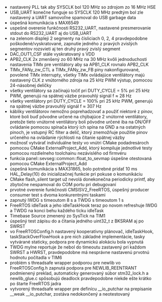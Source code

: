 - nastavený PLL tak aby SYSCLK bol 120 MHz so zdrojom zo 16 MHz HSE
- USB_UART konečne funguje so SYSCLK 120 MHz predtým bol zle nastavený a UART samovoľne spamoval do USB garbage data
- úspešná komunikácia s MAX6549
- uspešné overenie funkčnosti RS232_UART, nastavené presmerovanie stdout do RS232_UART aj do USB_UART
- na zelenom displeji 2 segmenty na čísliciach 0, 2, 4 pravdepodobne poškodené/vyskratované, zapnutie jedného z pravých zvislých segmentov rozsvieti aj ten druhý pravý zvislý segment
- DAC_OUT1_CSF stále vyskratovaný s VDD
- APB2_CLK 2x zmenšený zo 60 MHz na 30 MHz kvôli jednoduchosti nastavenia TIMx pre ventilátory aby sa APB1_CLK rovnalo APB2_CLK
- TIMx_FANy_zw_CTL a TIMx_FANy_zw_FB piny nakonfigurované, povolené TIMx interrupty, všetky TIMx ovládajúce ventilátory majú nastavený CLK z vnútorného zdroja na 25 kHz PWM výstup, pomocou 24-násobnej deličky
- všetky ventilátory sa začínajú točiť pri DUTY_CYCLE = 5% pri 25 kHz PWM, generujú na spätnej väzbe pravouhlý signál f ≈ 28 Hz
- všetky ventilátory pri DUTY_CYCLE = 100% pri 25 kHz PWM, generujú na spätnej väzbe pravouhlý signál f ≈ 307 Hz
- kábliky ventilátorov nemožno poprehadzovať a použiť niektoré z pinov, ktoré boli buď pôvodne určené na chýbajúce 2 vnútorné ventilátory, pretože tieto vnútorné ventilátory boli pôvodne určené iba na ON/OFF ovládanie pomocou spínača ktorý ich spína na GND a na ostatných pinoch, je vstupný RC filter a delič, ktorý znemožňuje použitie pinov určeného na ovládanie rýchlosti na čítanie spätnej väzby
- možnosť vytvárať individuálne testy vo vnútri CMake podadresároch pomocou CMake ExternalProject_Add, ktorý kompiluje jednotlivé testy pomocou rozdielneho toolchainu nezávislého od firmvéru
- funkcia panel::sevseg::common::float_to_sevmap úspešne otestovaná pomocou CMake ExternalProject_Add
- úspešná komunikácia s MAX31865, bolo potrebné pridať 10 ms HAL_Delay(10) do inicializačnej funkcie pri pokuse o komunikáciu
- CMake flash_silent target už nevolá donekonečna periodicky printf, aby zbytočne nespamoval do COM portu pri debugovaní
- prvotné overenie funkčnosti CMSISV2_FreeRTOS, úspešný producer consumer test s dvoma konkurentnými taskami
- zapnutý IWDG s timeoutom 8 s a TWDG s timeoutom 1 s
- FreeRTOS idleTask a jeho idleTaskHook teraz po novom refreshuje IWDG a TWDG na konci behu každého ticku idleTask
- Timebase Source zmenený zo SysTick na TIM1
- úspešný test zápisu do a čítania jedného uint32_t z BKSRAM aj po SWRST
- vo FreeRTOSConfig.h nastavený kooperatívny plánovač, idleTaskHook, taskStackOverFlowHook a pre nich základné implementácie, tasky vytvárané staticky, podpora pre dynamickú alokáciu bola vypnutá
- TWDG mylne reportuje že nebol do timeoutu zastavený pri každom SWRST a HWRST, pravdepodobne má nesprávne nastavenú prvotnú hodnotu počítadla v TIM6
- problém s threadsafe wrapper podporou pre newlib vo FreeRTOSConfig.h zapnutá podpora pre NEWLIB_REENTRANT podmienený preklad, automaticky generovaný súbor stm32_lock.h a newlib_glue.c spôsobujú deadlock pravdepodobne niekde ešte krátko po štarte FreeRTOS jadra
- vytvorený threadsafe wrapper pre definícu __io_putchar na prepísanie __weak __io_putchar, zostáva nedokončený a neotestovaný